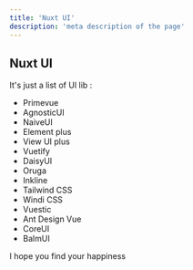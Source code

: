 ```yaml
---
title: 'Nuxt UI'
description: 'meta description of the page'
---
```


## Nuxt UI


It's just a list of UI lib :
- Primevue
- AgnosticUI
- NaiveUI
- Element plus
- View UI plus
- Vuetify
- DaisyUI
- Oruga
- Inkline
- Tailwind CSS
- Windi CSS
- Vuestic
- Ant Design Vue
- CoreUI
- BalmUI

I hope you find your happiness
